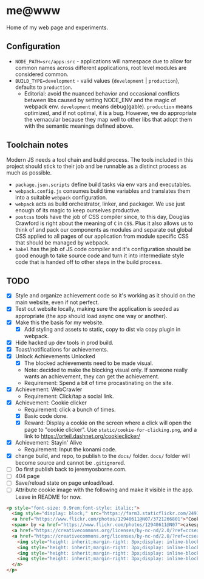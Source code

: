 # me@www

Home of my web page and experiments.

## Configuration

* `NODE_PATH=src/apps:src` - applications will namespace due to allow for common names across different applications, root level modules are considered common.
* `BUILD_TYPE=development` - valid values {`development` | `production`}, defaults to `production`.
    * Editorial: avoid the nuanced behavior and occasional conflicts between libs caused by setting NODE_ENV and the magic of webpack env. `development` means debug(gable). `production` means optimized, and if not optimal, it is a bug. However, we do appropriate the vernacular because they map well to other libs that adopt them with the semantic meanings defined above.

## Toolchain notes

Modern JS needs a tool chain and build process. The tools included in this project should stick to their job and be runnable as a distinct process as much as possible.

* `package.json.scripts` define build tasks via env vars and executables.
* `webpack.config.js` consumes build time variables and translates them into a suitable `webpack` configuration.
* `webpack` acts as build orchestrator, linker, and packager. We use just enough of its magic to keep ourselves productive.
* `postcss` tools have the job of CSS compiler since, to this day, Douglas Crawford is right about the meaning of `C` in `CSS`. Plus it also allows us to think of and pack our components as modules and separate out global CSS applied to all pages of our application from module specific CSS that should be managed by webpack.
* `babel` has the job of JS code compiler and it's configuration should be good enough to take source code and turn it into intermediate style code that is handed off to other steps in the build process.

## TODO

- [X] Style and organize achievement code so it's working as it should on the main website, even if not perfect.
- [X] Test out website locally, making sure the application is seeded as appropriate (the app should load async one way or another).
- [X] Make this the basis for my website.
    - [X] Add styling and assets to static, copy to dist via copy plugin in webpack.
- [X] Hide hacked up dev tools in prod build.
- [X] Toast/notifications for achievements.
- [X] Unlock Achievements Unlocked
    - [X] The blocked achievements need to be made visual.
    - Note: decided to make the blocking visual only. If someone really wants an achievement, they can get the achievement.
    * Requirement: Spend a bit of time procastinating on the site.
- [X] Achievement: WebCrawler
    * Requirement: Click/tap a social link.
- [X] Achievement: Cookie clicker
    * Requirement: click a bunch of times.
    - [X] Basic code done.
    - [X] Reward: Display a cookie on the screen where a click will open the page to "cookie clicker". Use `static/cookie-for-clicking.png`, and a link to https://orteil.dashnet.org/cookieclicker/
- [X] Achievement: Stayin' Alive
    * Requirement: Input the konami code.
- [X] change build, and repo, to publish to the `docs/` folder. `docs/` folder will become source and cannot be `.gitignore`d.
- [ ] Do first publish back to jeremyosborne.com.
- [ ] 404 page
- [ ] Save/reload state on page unload/load.
- [ ] Attribute cookie image with the following and make it visible in the app. Leave in README for now.

```html
<p style="font-size: 0.9rem;font-style: italic;">
  <img style="display: block;" src="https://farm3.staticflickr.com/2491/3721266801_3e5cc5ca6e.jpg" alt="Cookie Trials and tribulations">
  <a href="https://www.flickr.com/photos/12940611@N07/3721266801">"Cookie Trials and tribulations"</a>
  <span> by <a href="https://www.flickr.com/photos/12940611@N07">cakespy</a></span> is licensed under
  <a href="https://creativecommons.org/licenses/by-nc-nd/2.0/?ref=ccsearch&atype=html" style="margin-right: 5px;">CC BY-NC-ND 2.0</a>
  <a href="https://creativecommons.org/licenses/by-nc-nd/2.0/?ref=ccsearch&atype=html" target="_blank" rel="noopener noreferrer" style="display: inline-block;white-space: none;margin-top: 2px;margin-left: 3px;height: 22px !important;">
    <img style="height: inherit;margin-right: 3px;display: inline-block;" src="https://search.creativecommons.org/static/img/cc_icon.svg" />
    <img style="height: inherit;margin-right: 3px;display: inline-block;" src="https://search.creativecommons.org/static/img/cc-by_icon.svg" />
    <img style="height: inherit;margin-right: 3px;display: inline-block;" src="https://search.creativecommons.org/static/img/cc-nc_icon.svg" />
    <img style="height: inherit;margin-right: 3px;display: inline-block;" src="https://search.creativecommons.org/static/img/cc-nd_icon.svg" />
  </a>
</p>
```
